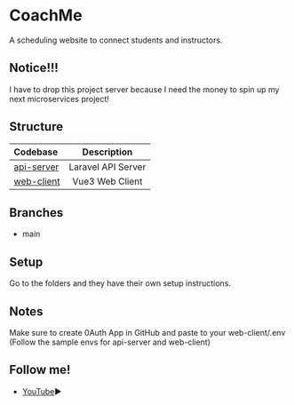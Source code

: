 # CoachMe
A scheduling website to connect students and instructors.

## Notice!!!
I have to drop this project server because I need the money to spin up my next microservices project!

## Structure

| Codebase              |      Description          |
| :-------------------- | :-----------------------: |
| [api-server](https://github.com/bastilavarias/coachme/tree/main/api-service)      |      Laravel API Server           |
| [web-client](https://github.com/bastilavarias/coachme/tree/main/web-client)  |     Vue3 Web Client          |

## Branches

- main

## Setup
Go to the folders and they have their own setup instructions.

## Notes
Make sure to create 0Auth App in GitHub and paste to your web-client/.env (Follow the sample envs for api-server and web-client)

## Follow me!
- [YouTube](https://www.youtube.com/channel/UCOhqyKr2hkAINWLgFOoV2tQ)▶️
